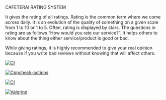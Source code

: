 CAFETERAI RATING SYSTEM

It gives the rating of all ratings.
Rating is the common term where we come across daily. It is an evolution of the quality of something on a given scale from 1 to 10 or 1 to 5.
Often, rating is displayed by stars. The questions in rating are as follows “How would you rate our service?”.
It helps others to know about the thing either service/product is good or bad.

While giving ratings, it is highly recommended to give your real opinion because if you write bad reviews without knowing that will affect others. 

[![CI](https://github.com/Prakash-129/stepin_cafeteria-rating/actions/workflows/CI.yml/badge.svg)](https://github.com/Prakash-129/stepin_cafeteria-rating/actions/workflows/CI.yml)

[![Cppcheck-actions](https://github.com/Prakash-129/stepin_cafeteria-rating/actions/workflows/Cppcheck-actions.yml/badge.svg)](https://github.com/Prakash-129/stepin_cafeteria-rating/actions/workflows/Cppcheck-actions.yml)

[![CI](https://github.com/Prakash-129/stepin_cafeteria-rating/actions/workflows/CI.yml/badge.svg)](https://github.com/Prakash-129/stepin_cafeteria-rating/actions/workflows/CI.yml)

[![Valgrind](https://github.com/Prakash-129/stepin_cafeteria-rating/actions/workflows/Valgrind.yml/badge.svg)](https://github.com/Prakash-129/stepin_cafeteria-rating/actions/workflows/Valgrind.yml)
